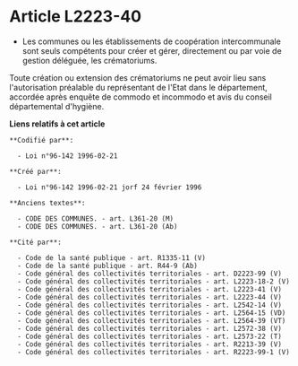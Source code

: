 # Article L2223-40

- Les communes ou les établissements de coopération intercommunale sont seuls compétents pour créer et gérer, directement ou
par voie de gestion déléguée, les crématoriums.

Toute création ou extension des crématoriums ne peut avoir lieu sans l'autorisation préalable du représentant de l'Etat dans
le département, accordée après enquête de commodo et incommodo et avis du conseil départemental d'hygiène.

**Liens relatifs à cet article**

	**Codifié par**:

	  - Loi n°96-142 1996-02-21

	**Créé par**:

	  - Loi n°96-142 1996-02-21 jorf 24 février 1996

	**Anciens textes**:

	  - CODE DES COMMUNES. - art. L361-20 (M)
	  - CODE DES COMMUNES. - art. L361-20 (Ab)

	**Cité par**:

	  - Code de la santé publique - art. R1335-11 (V)
	  - Code de la santé publique - art. R44-9 (Ab)
	  - Code général des collectivités territoriales - art. D2223-99 (V)
	  - Code général des collectivités territoriales - art. L2223-18-2 (V)
	  - Code général des collectivités territoriales - art. L2223-41 (V)
	  - Code général des collectivités territoriales - art. L2223-44 (V)
	  - Code général des collectivités territoriales - art. L2542-14 (V)
	  - Code général des collectivités territoriales - art. L2564-15 (VD)
	  - Code général des collectivités territoriales - art. L2564-39 (VT)
	  - Code général des collectivités territoriales - art. L2572-38 (V)
	  - Code général des collectivités territoriales - art. L2573-22 (T)
	  - Code général des collectivités territoriales - art. R2213-39 (V)
	  - Code général des collectivités territoriales - art. R2223-99-1 (V)
